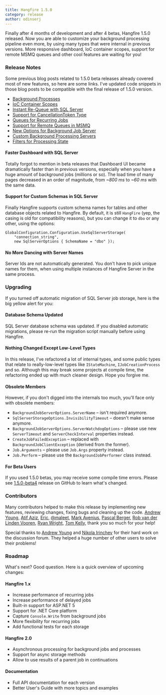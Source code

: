```yaml
---
title: Hangfire 1.5.0
category: release
author: odinserj
---
```


Finally after 4 months of development and after 4 betas, Hangfire 1.5.0 released. Now you are able to customize your background processing pipeline even more, by using many types that were internal in previous versions. More responsive dashboard, IoC container scopes, support for remote MSMQ queues and other cool features are waiting for you!

### Release Notes

Some previous blog posts related to 1.5.0 beta releases already covered most of new features, so here are some links. I've updated code snippets in those blog posts to be compatible with the final release of 1.5.0 version.

* [Background Processes](/blog/2015/07/31/hangfire-1.5.0-beta.html#background-processes)
* [IoC Container Scopes](/blog/2015/07/31/hangfire-1.5.0-beta.html#ioc-container-scopes)
* [Instant Re-Queue with SQL Server](/blog/2015/07/31/hangfire-1.5.0-beta.html#instant-re-queue-for-sql-server)
* [Support for CancellationToken Type](/blog/2015/08/31/hangfire-1.5.0-beta3.html#cancellation-tokens)
* [Queues for Recurring Jobs](/blog/2015/07/31/hangfire-1.5.0-beta.html#queues-for-recurring-jobs)
* [Support for Remote Queues in MSMQ](/blog/2015/07/31/hangfire-1.5.0-beta.html#remote-queues-support-for-msmq)
* [New Options for Background Job Server](/blog/2015/07/31/hangfire-1.5.0-beta.html#more-options-for-background-job-server)
* [Custom Background Processing Servers](/blog/2015/07/31/hangfire-1.5.0-beta.html#custom-background-servers)
* [Filters for Processing State](/blog/2015/08/31/hangfire-1.5.0-beta3.html#filters-for-processing-state)

#### Faster Dashboard with SQL Server

Totally forgot to mention in beta releases that Dashboard UI became dramatically faster than in previous versions, especially when you have a huge amount of background jobs (millions or so). The load time of many pages decreased in an order of magnitude, from *~800 ms* to *~60 ms* with the same data.

#### Support for Custom Schemas in SQL Server

Finally Hangfire supports custom schema names for tables and other database objects related to Hangfire. By default, it is still `HangFire` (yep, the casing is old for compatibility reasons), but you can change it to `dbo` or any other, using the options:

<pre><code><span class="type">GlobalConfiguration</span>.Configuration.UseSqlServerStorage(
    <span class="string">"connection_string"</span>, 
    <span class="keywd">new</span> <span class="type">SqlServerOptions</span> { SchemaName = <span class="string">"dbo"</span> });
</code></pre>

#### No More Dancing with Server Names

Server Ids are not automatically generated. You don't have to pick unique names for them, when using multiple instances of Hangfire Server in the same process.

### Upgrading

If you turned off automatic migration of SQL Server job storage, here is the big yellow alert for you:

<div class="alert alert-warning">
    <h4>Database Schema Updated</h4>
    <p>SQL Server database schema was updated. If you disabled automatic migrations, please re-run the migration script manually before using Hangfire.</p>
</div>

#### Nothing Changed Except Low-Level Types

In this release, I've refactored a lot of internal types, and some public types that relate to really-low-level types like `IStateMachine`, `IJobCreationProcess` and so. Although this may break some projects at compile time, the refactoring ended up with much cleaner design. Hope you forgive me.

#### Obsolete Members

However, if you don't digged into the internals too much, you'll face only with obsolete members:

* `BackgroundJobServerOptions.ServerName` – isn't required anymore.
* `SqlServerStorageOptions.InvisibilityTimeout` – doesn't make sense anymore.
* `BackgroundJobServerOptions.ServerWatchdogOptions` – please use new `ServerTimeout` and `ServerCheckInterval` properties instead.
* `CreateJobFailedException` – replaced with `BackgroundJobClientException` (derived from the former).
* `Job.Arguments` – please use `Job.Args` property instead.
* `Job.Perform` – please use the `BackgroundJobPerformer` class instead.

#### For Beta Users

If you used 1.5.0 betas, you may receive some compile time errors. Please see [1.5.0-beta4](https://github.com/HangfireIO/Hangfire/releases/tag/v1.5.0-beta4) release on GitHub to learn what's changed.

### Contributors

Many contributors helped to make this release by implementing new features, reviewing changes, fixing bugs and cleaning up the code. [Andrew Young](https://github.com/yngndrw), [Atif Aziz](https://github.com/atifaziz), [Eric](https://github.com/erictrade), [@maleet](https://github.com/maleet), [Mark Avenius](https://github.com/mavenius), [Pascal Berger](https://github.com/pascalberger), [Rob van der Linden Vooren](https://github.com/robvdlv), [Ryan Wright](https://github.com/ryanmwright), [Tom Kelly](https://github.com/Tom-Kelly), thank you so much for your help!

Special thanks to [Andrew Young](http://discuss.hangfire.io/users/yngndrw/activity) and [Nikola Irinchev](http://discuss.hangfire.io/users/nirinchev/activity) for their hard work on the discussion forum. They helped a huge number of other users to solve their problems!

### Roadmap

What's next? Good question. Here is a quick overview of upcoming changes:

#### Hangfire 1.x

* Increase performance of recurring jobs
* Increase performance of delayed jobs
* Built-in support for ASP.NET 5
* Support for .NET Core platform
* Capture `Console.Write` from background jobs
* More flexibility for recurring jobs
* Add functional tests for each storage

#### Hangfire 2.0

* Asynchronous processing for background jobs and processes
* Support for async storage methods
* Allow to use results of a parent job in continuations

#### Documentation

* Full API documentation for each version
* Better User's Guide with more topics and examples